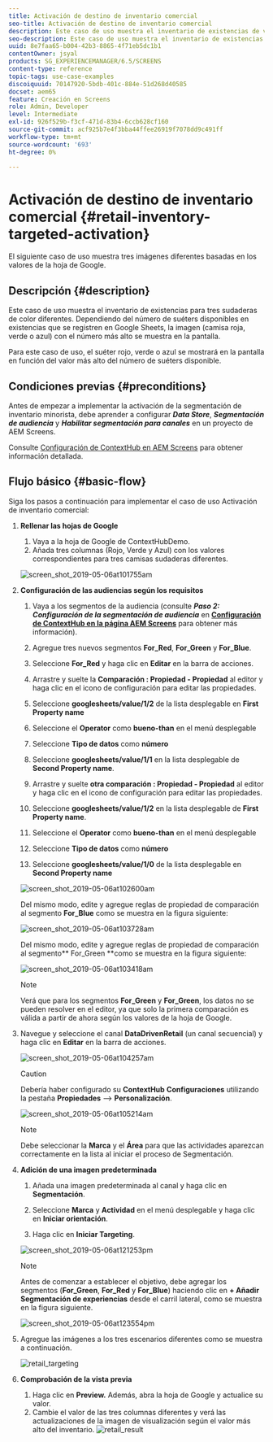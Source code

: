 ```yaml
---
title: Activación de destino de inventario comercial
seo-title: Activación de destino de inventario comercial
description: Este caso de uso muestra el inventario de existencias de venta para tres sudaderas de colores diferentes. Dependiendo del número de suéters disponibles en existencias que se registren en Google Sheets, la imagen (camisa roja, verde o azul) con el número más alto se muestra en la pantalla.
seo-description: Este caso de uso muestra el inventario de existencias para tres sudaderas de color diferentes. Dependiendo del número de suéters disponibles en existencias que se registren en Google Sheets, la imagen (camisa roja, verde o azul) con el número más alto se muestra en la pantalla.
uuid: 8e7faa65-b004-42b3-8865-4f71eb5dc1b1
contentOwner: jsyal
products: SG_EXPERIENCEMANAGER/6.5/SCREENS
content-type: reference
topic-tags: use-case-examples
discoiquuid: 70147920-5bdb-401c-884e-51d268d40585
docset: aem65
feature: Creación en Screens
role: Admin, Developer
level: Intermediate
exl-id: 926f529b-f3cf-471d-83b4-6ccb628cf160
source-git-commit: acf925b7e4f3bba44ffee26919f7078dd9c491ff
workflow-type: tm+mt
source-wordcount: '693'
ht-degree: 0%

---
```


# Activación de destino de inventario comercial {#retail-inventory-targeted-activation}

El siguiente caso de uso muestra tres imágenes diferentes basadas en los valores de la hoja de Google.

## Descripción {#description}

Este caso de uso muestra el inventario de existencias para tres sudaderas de color diferentes. Dependiendo del número de suéters disponibles en existencias que se registren en Google Sheets, la imagen (camisa roja, verde o azul) con el número más alto se muestra en la pantalla.

Para este caso de uso, el suéter rojo, verde o azul se mostrará en la pantalla en función del valor más alto del número de suéters disponible.

## Condiciones previas {#preconditions}

Antes de empezar a implementar la activación de la segmentación de inventario minorista, debe aprender a configurar ***Data Store***, ***Segmentación de audiencia*** y ***Habilitar segmentación para canales*** en un proyecto de AEM Screens.

Consulte [Configuración de ContextHub en AEM Screens](configuring-context-hub.md) para obtener información detallada.

## Flujo básico {#basic-flow}

Siga los pasos a continuación para implementar el caso de uso Activación de inventario comercial:

1. **Rellenar las hojas de Google**

   1. Vaya a la hoja de Google de ContextHubDemo.
   1. Añada tres columnas (Rojo, Verde y Azul) con los valores correspondientes para tres camisas sudaderas diferentes.

   ![screen_shot_2019-05-06at101755am](assets/screen_shot_2019-05-06at101755am.png)

1. **Configuración de las audiencias según los requisitos**

   1. Vaya a los segmentos de la audiencia (consulte ***Paso 2: Configuración de la segmentación de audiencia*** en **[Configuración de ContextHub en la página AEM Screens](configuring-context-hub.md)** para obtener más información).

   1. Agregue tres nuevos segmentos **For_Red**, **For_Green** y **For_Blue**.

   1. Seleccione **For_Red** y haga clic en **Editar** en la barra de acciones.

   1. Arrastre y suelte la **Comparación : Propiedad - Propiedad** al editor y haga clic en el icono de configuración para editar las propiedades.
   1. Seleccione **googlesheets/value/1/2** de la lista desplegable en **First Property name**

   1. Seleccione el **Operator** como **bueno-than** en el menú desplegable

   1. Seleccione **Tipo de datos** como **número**

   1. Seleccione **googlesheets/value/1/1** en la lista desplegable de **Second Property name**.

   1. Arrastre y suelte **otra comparación : Propiedad - Propiedad** al editor y haga clic en el icono de configuración para editar las propiedades.
   1. Seleccione **googlesheets/value/1/2** en la lista desplegable de **First Property name**.

   1. Seleccione el **Operator** como **bueno-than** en el menú desplegable

   1. Seleccione **Tipo de datos** como **número**

   1. Seleccione **googlesheets/value/1/0** de la lista desplegable en **Second Property name**

   ![screen_shot_2019-05-06at102600am](assets/screen_shot_2019-05-06at102600am.png)

   Del mismo modo, edite y agregue reglas de propiedad de comparación al segmento **For_Blue** como se muestra en la figura siguiente:

   ![screen_shot_2019-05-06at103728am](assets/screen_shot_2019-05-06at103728am.png)

   Del mismo modo, edite y agregue reglas de propiedad de comparación al segmento** For_Green **como se muestra en la figura siguiente:

   ![screen_shot_2019-05-06at103418am](assets/screen_shot_2019-05-06at103418am.png)

   >[!NOTE]
   >
   >Verá que para los segmentos **For_Green** y **For_Green**, los datos no se pueden resolver en el editor, ya que solo la primera comparación es válida a partir de ahora según los valores de la hoja de Google.

1. Navegue y seleccione el canal **DataDrivenRetail** (un canal secuencial) y haga clic en **Editar** en la barra de acciones.

   ![screen_shot_2019-05-06at104257am](assets/screen_shot_2019-05-06at104257am.png)

   >[!CAUTION]
   >
   >Debería haber configurado su **ContextHub** **Configuraciones** utilizando la pestaña **Propiedades** —> **Personalización**.

   ![screen_shot_2019-05-06at105214am](assets/screen_shot_2019-05-06at105214am.png)

   >[!NOTE]
   Debe seleccionar la **Marca** y el **Área** para que las actividades aparezcan correctamente en la lista al iniciar el proceso de Segmentación.

1. **Adición de una imagen predeterminada**

   1. Añada una imagen predeterminada al canal y haga clic en **Segmentación**.
   1. Seleccione **Marca** y **Actividad** en el menú desplegable y haga clic en **Iniciar orientación**.

   1. Haga clic en **Iniciar Targeting**.

   ![screen_shot_2019-05-06at121253pm](assets/screen_shot_2019-05-06at121253pm.png)

   >[!NOTE]
   Antes de comenzar a establecer el objetivo, debe agregar los segmentos (**For_Green**, **For_Red** y **For_Blue**) haciendo clic en **+ Añadir Segmentación de experiencias** desde el carril lateral, como se muestra en la figura siguiente.

   ![screen_shot_2019-05-06at123554pm](assets/screen_shot_2019-05-06at123554pm.png)

1. Agregue las imágenes a los tres escenarios diferentes como se muestra a continuación.

   ![retail_targeting](assets/retail_targeting.gif)

1. **Comprobación de la vista previa**

   1. Haga clic en **Preview.** Además, abra la hoja de Google y actualice su valor.
   1. Cambie el valor de las tres columnas diferentes y verá las actualizaciones de la imagen de visualización según el valor más alto del inventario.
   ![retail_result](assets/retail_result.gif)
